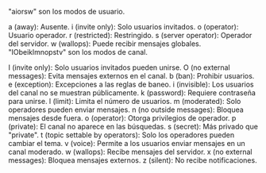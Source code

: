 "aiorsw" son los modos de usuario.

a (away): Ausente.
i (invite only): Solo usuarios invitados.
o (operator): Usuario operador.
r (restricted): Restringido.
s (server operator): Operador del servidor.
w (wallops): Puede recibir mensajes globales.
"IObeiklmnopstv" son los modos de canal.

I (invite only): Solo usuarios invitados pueden unirse.
O (no external messages): Evita mensajes externos en el canal.
b (ban): Prohibir usuarios.
e (exception): Excepciones a las reglas de baneo.
i (invisible): Los usuarios del canal no se muestran públicamente.
k (password): Requiere contraseña para unirse.
l (limit): Limita el número de usuarios.
m (moderated): Solo operadores pueden enviar mensajes.
n (no outside messages): Bloquea mensajes desde fuera.
o (operator): Otorga privilegios de operador.
p (private): El canal no aparece en las búsquedas.
s (secret): Más privado que "private".
t (topic settable by operators): Solo los operadores pueden cambiar el tema.
v (voice): Permite a los usuarios enviar mensajes en un canal moderado.
w (wallops): Recibe mensajes del servidor.
x (no external messages): Bloquea mensajes externos.
z (silent): No recibe notificaciones.